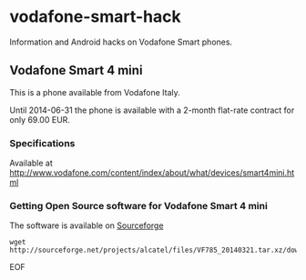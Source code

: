 vodafone-smart-hack
===================

Information and Android hacks on Vodafone Smart phones.

## Vodafone Smart 4 mini

This is a phone available from Vodafone Italy.

Until 2014-06-31 the phone is available with a 2-month flat-rate contract for only 69.00 EUR.

### Specifications

Available at http://www.vodafone.com/content/index/about/what/devices/smart4mini.html

### Getting Open Source software for Vodafone Smart 4 mini

The software is available on [Sourceforge](http://sourceforge.net/projects/alcatel)

    wget http://sourceforge.net/projects/alcatel/files/VF785_20140321.tar.xz/download
    
EOF
